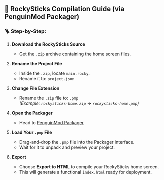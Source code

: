 ## 🧩 RockySticks Compilation Guide (via PenguinMod Packager)

### 🪜 Step-by-Step:

1. **Download the RockySticks Source**
   - Get the `.zip` archive containing the home screen files.

2. **Rename the Project File**
   - Inside the `.zip`, locate `main.rocky`.
   - Rename it to: `project.json`

3. **Change File Extension**
   - Rename the `.zip` file to: `.pmp`  
     _(Example: `rockysticks-home.zip` → `rockysticks-home.pmp`)_

4. **Open the Packager**
   - Head to [PenguinMod Packager](https://studio.penguinmod.com/PenguinMod-Packager/)

5. **Load Your `.pmp` File**
   - Drag-and-drop the `.pmp` file into the Packager interface.
   - Wait for it to unpack and preview your project.

6. **Export**
   - Choose **Export to HTML** to compile your RockySticks home screen.
   - This will generate a functional `index.html` ready for deployment.

